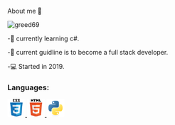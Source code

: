 About me 👤
<p align="left"> <img src="https://komarev.com/ghpvc/?username=greed69&label=Profile%20views&color=0e75b6&style=flat" alt="greed69" /> </p>


-🌱 currently learning c#.

-🏹 current guidline is to become a full stack developer.

-💻 Started in 2019.

<h3 align="left">Languages:</h3>
<p align="left"> <a href="https://www.w3schools.com/css/" target="_blank"> <img src="https://raw.githubusercontent.com/devicons/devicon/master/icons/css3/css3-original-wordmark.svg" alt="css3" width="40" height="40"/> </a> <a href="https://www.w3.org/html/" target="_blank"> <img src="https://raw.githubusercontent.com/devicons/devicon/master/icons/html5/html5-original-wordmark.svg" alt="html5" width="40" height="40"/> </a> <a href="https://www.python.org" target="_blank"> <img src="https://raw.githubusercontent.com/devicons/devicon/master/icons/python/python-original.svg" alt="python" width="40" height="40"/> </a> </p>

